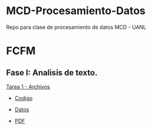 # MCD-Procesamiento-Datos
Repo para clase de procesamiento de datos MCD - UANL
# FCFM

## Fase I: Analisis de texto.

[Tarea 1 - Archivos](https://github.com/pacificIT/MCD-Procesamiento-Datos/tree/main/T1)

- [Codigo](https://github.com/pacificIT/MCD-Procesamiento-Datos/blob/main/T1/Tarea1-PreProcesamientoDatos.ipynb)

- [Datos](https://github.com/pacificIT/MCD-Procesamiento-Datos/blob/main/T1/4280-1.txt)

- [PDF](https://github.com/pacificIT/MCD-Procesamiento-Datos/blob/main/T1/Tarea1-AlerLopez-ProcesamientoDeTexto.pdf)
